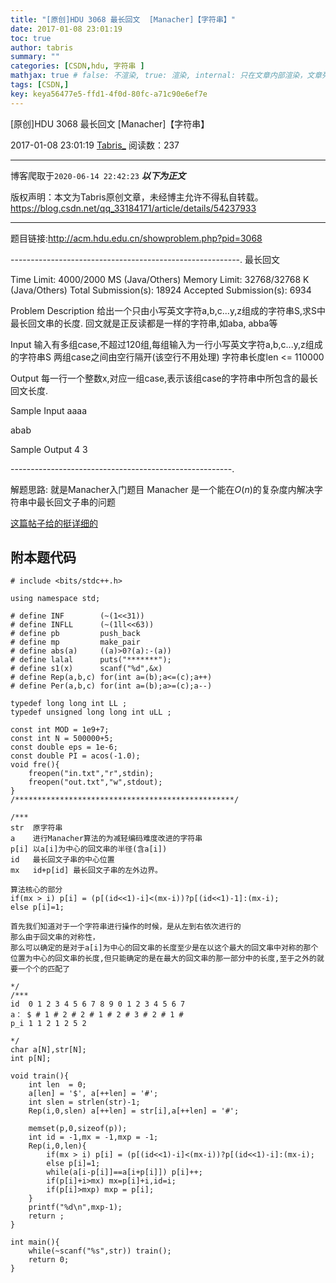 ```yaml
---
title: "[原创]HDU 3068 最长回文  [Manacher]【字符串】"
date: 2017-01-08 23:01:19
toc: true
author: tabris
summary: ""
categories: [CSDN,hdu, 字符串 ]
mathjax: true # false: 不渲染, true: 渲染, internal: 只在文章内部渲染，文章列表中不渲染
tags: [CSDN,]
key: keya56477e5-ffd1-4f0d-80fc-a71c90e6ef7e
---
```


[原创]HDU 3068 最长回文  [Manacher]【字符串】

2017-01-08 23:01:19  [Tabris_](https://me.csdn.net/qq_33184171) 阅读数：237

---

博客爬取于`2020-06-14 22:42:23`
***以下为正文***

版权声明：本文为Tabris原创文章，未经博主允许不得私自转载。
https://blog.csdn.net/qq_33184171/article/details/54237933

<!-- more -->

---

题目链接:http://acm.hdu.edu.cn/showproblem.php?pid=3068

---------------------------------------------------------.
最长回文

Time Limit: 4000/2000 MS (Java/Others)    Memory Limit: 32768/32768 K (Java/Others)
Total Submission(s): 18924    Accepted Submission(s): 6934


Problem Description
给出一个只由小写英文字符a,b,c...y,z组成的字符串S,求S中最长回文串的长度.
回文就是正反读都是一样的字符串,如aba, abba等
 

Input
输入有多组case,不超过120组,每组输入为一行小写英文字符a,b,c...y,z组成的字符串S
两组case之间由空行隔开(该空行不用处理)
字符串长度len <= 110000
 

Output
每一行一个整数x,对应一组case,表示该组case的字符串中所包含的最长回文长度.
 

Sample Input
aaaa

abab
 

Sample Output
4
3
 
-------------------------------------------------------.

解题思路:
就是Manacher入门题目
Manacher 是一个能在$O(n)$的复杂度内解决字符串中最长回文子串的问题

[这篇帖子给的挺详细的](http://www.cnblogs.com/biyeymyhjob/archive/2012/10/04/2711527.html)


附本题代码
-----------------------------------------------------------------
```
# include <bits/stdc++.h>

using namespace std;

# define INF        (~(1<<31))
# define INFLL      (~(1ll<<63))
# define pb         push_back
# define mp         make_pair
# define abs(a)     ((a)>0?(a):-(a))
# define lalal      puts("*******");
# define s1(x)      scanf("%d",&x)
# define Rep(a,b,c) for(int a=(b);a<=(c);a++)
# define Per(a,b,c) for(int a=(b);a>=(c);a--)

typedef long long int LL ;
typedef unsigned long long int uLL ;

const int MOD = 1e9+7;
const int N = 500000+5;
const double eps = 1e-6;
const double PI = acos(-1.0);
void fre(){
    freopen("in.txt","r",stdin);
    freopen("out.txt","w",stdout);
}
/*************************************************/

/***
str  原字符串
a    进行Manacher算法的为减轻编码难度改进的字符串
p[i] 以a[i]为中心的回文串的半径(含a[i])
id   最长回文子串的中心位置
mx   id+p[id] 最长回文子串的左外边界。

算法核心的部分
if(mx > i) p[i] = (p[(id<<1)-i]<(mx-i))?p[(id<<1)-1]:(mx-i);
else p[i]=1;

首先我们知道对于一个字符串进行操作的时候，是从左到右依次进行的
那么由于回文串的对称性，
那么可以确定的是对于a[i]为中心的回文串的长度至少是在以这个最大的回文串中对称的那个位置为中心的回文串的长度,但只能确定的是在最大的回文串的那一部分中的长度,至于之外的就要一个个的匹配了

*/
/***
id  0 1 2 3 4 5 6 7 8 9 0 1 2 3 4 5 6 7
a： $ # 1 # 2 # 2 # 1 # 2 # 3 # 2 # 1 #
p_i 1 1 2 1 2 5 2 

*/
char a[N],str[N];
int p[N];

void train(){
    int len  = 0;
    a[len] = '$', a[++len] = '#';
    int slen = strlen(str)-1;
    Rep(i,0,slen) a[++len] = str[i],a[++len] = '#';
    
    memset(p,0,sizeof(p));
    int id = -1,mx = -1,mxp = -1;
    Rep(i,0,len){
        if(mx > i) p[i] = (p[(id<<1)-i]<(mx-i))?p[(id<<1)-i]:(mx-i);
        else p[i]=1;
        while(a[i-p[i]]==a[i+p[i]]) p[i]++;
        if(p[i]+i>mx) mx=p[i]+i,id=i;
        if(p[i]>mxp) mxp = p[i];
    }
    printf("%d\n",mxp-1);
    return ;
}

int main(){
    while(~scanf("%s",str)) train();
    return 0;
}


```
